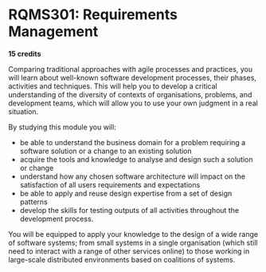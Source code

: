 # RQMS301: Requirements Management

**15 credits**

Comparing traditional approaches with agile processes and practices, you will learn about well-known software development processes, their phases, activities and techniques. This will help you to develop a critical understanding of the diversity of contexts of organisations, problems, and development teams, which will allow you to use your own judgment in a real situation.

By studying this module you will:

* be able to understand the business domain for a problem requiring a software solution or a change to an existing solution
* acquire the tools and knowledge to analyse and design such a solution or change
* understand how any chosen software architecture will impact on the satisfaction of all users requirements and expectations
* be able to apply and reuse design expertise from a set of design patterns
* develop the skills for testing outputs of all activities throughout the development process.

You will be equipped to apply your knowledge to the design of a wide range of software systems; from small systems in a single organisation (which still need to interact with a range of other services online) to those working in large-scale distributed environments based on coalitions of systems.
